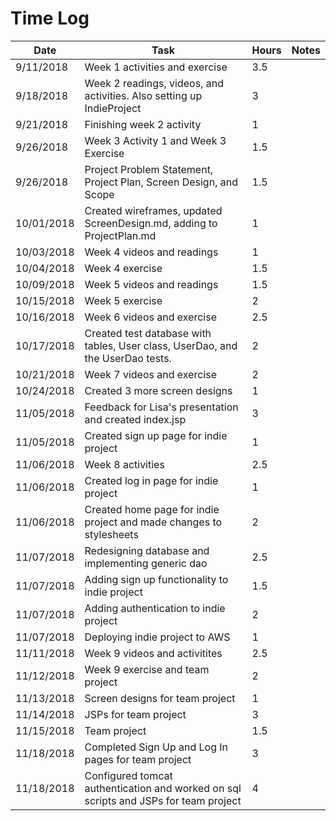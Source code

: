# Time Log

| Date | Task | Hours | Notes |
|------|------|-------|-------|
| 9/11/2018 | Week 1 activities and exercise | 3.5 | |
| 9/18/2018 | Week 2 readings, videos, and activities. Also setting up IndieProject | 3 | |
| 9/21/2018 | Finishing week 2 activity | 1 | |
| 9/26/2018 | Week 3 Activity 1 and Week 3 Exercise | 1.5 | |
| 9/26/2018 | Project Problem Statement, Project Plan, Screen Design, and Scope | 1.5 | |
| 10/01/2018 | Created wireframes, updated ScreenDesign.md, adding to ProjectPlan.md | 1 | |
| 10/03/2018 | Week 4 videos and readings | 1 | |
| 10/04/2018 | Week 4 exercise | 1.5 | |
| 10/09/2018 | Week 5 videos and readings | 1.5 | |
| 10/15/2018 | Week 5 exercise | 2 | |
| 10/16/2018 | Week 6 videos and exercise | 2.5 | |
| 10/17/2018 | Created test database with tables, User class, UserDao, and the UserDao tests. | 2 | |
| 10/21/2018 | Week 7 videos and exercise | 2 | |
| 10/24/2018 | Created 3 more screen designs | 1 | |
| 11/05/2018 | Feedback for Lisa's presentation and created index.jsp | 3 | |
| 11/05/2018 | Created sign up page for indie project | 1 | |
| 11/06/2018 | Week 8 activities | 2.5 | |
| 11/06/2018 | Created log in page for indie project | 1 | |
| 11/06/2018 | Created home page for indie project and made changes to stylesheets | 2 | |
| 11/07/2018 | Redesigning database and implementing generic dao | 2.5 | |
| 11/07/2018 | Adding sign up functionality to indie project | 1.5 | |
| 11/07/2018 | Adding authentication to indie project | 2 | |
| 11/07/2018 | Deploying indie project to AWS | 1 | |
| 11/11/2018 | Week 9 videos and activitites | 2.5 | |
| 11/12/2018 | Week 9 exercise and team project | 2 | |
| 11/13/2018 | Screen designs for team project | 1 | |
| 11/14/2018 | JSPs for team project | 3 | |
| 11/15/2018 | Team project | 1.5 | |
| 11/18/2018 | Completed Sign Up and Log In pages for team project | 3 | |
| 11/18/2018 | Configured tomcat authentication and worked on sql scripts and JSPs for team project | 4 | |